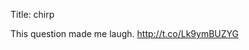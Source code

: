 Title: chirp

This question made me laugh. <a href="http://t.co/Lk9ymBUZYG">http://t.co/Lk9ymBUZYG</a>
